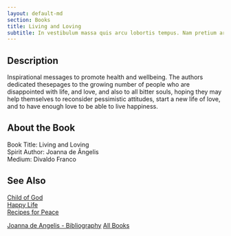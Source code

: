 ```yaml
---
layout: default-md
section: Books
title: Living and Loving
subtitle: In vestibulum massa quis arcu lobortis tempus. Nam pretium arcu in odio vulputate luctus.
---
```


## Description
Inspirational messages to promote health and wellbeing. The authors dedicated thesepages to the growing number of people who are disappointed with life, and love, and also to all bitter souls, hoping they may help themselves to reconsider pessimistic attitudes, start a new life of love, and to have enough love to be able to live happiness.


## About the Book
Book Title: Living and Loving    
Spirit Author: Joanna de Ângelis  
Medium: Divaldo Franco     


## See Also
[Child of God](child-of-god)  
[Happy Life](happy-life)  
[Recipes for Peace](recipes-for-peace)  



<a href="/books/joanna-de-angelis" class="button">Joanna de Angelis - Bibliography</a>
<a href="/books" class="button">All Books</a>
